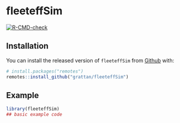 
<!-- README.md is generated from README.Rmd. Please edit that file -->

# fleeteffSim

<!-- badges: start -->

[![R-CMD-check](https://github.com/grattan/fleeteffSim/workflows/R-CMD-check/badge.svg)](https://github.com/grattan/fleeteffSim/actions)
<!-- badges: end -->


## Installation

You can install the released version of `fleeteffSim` from [Github]()
with:

``` r
# install.packages("remotes")
remotes::install_github("grattan/fleeteffSim")
```

## Example

``` r
library(fleeteffSim)
## basic example code
```
